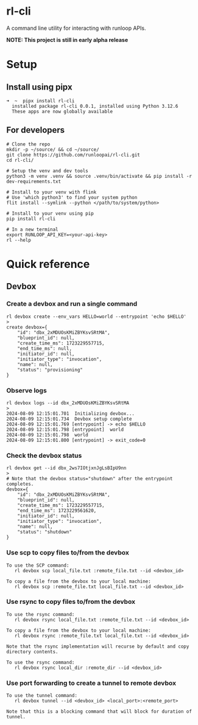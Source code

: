 # rl-cli
A command line utility for interacting with runloop APIs.

**NOTE: This project is still in early alpha release**

# Setup

## Install using pipx

```
➜  ~  pipx install rl-cli
  installed package rl-cli 0.0.1, installed using Python 3.12.6
  These apps are now globally available
```

## For developers
```commandline
# Clone the repo
mkdir -p ~/source/ && cd ~/source/
git clone https://github.com/runloopai/rl-cli.git
cd rl-cli/

# Setup the venv and dev tools
python3 -m venv .venv && source .venv/bin/activate && pip install -r dev-requirements.txt

# Install to your venv with flink
# Use 'which python3' to find your system python
flit install --symlink --python </path/to/system/python>

# Install to your venv using pip
pip install rl-cli
```

```
# In a new terminal
export RUNLOOP_API_KEY=<your-api-key>
rl --help
```

# Quick reference

## Devbox

### Create a devbox and run a single command
```commandline
rl devbox create --env_vars HELLO=world --entrypoint 'echo $HELLO'
>
create devbox={
    "id": "dbx_2xMDUOsKMiZBYKsvSRtMA",
    "blueprint_id": null,
    "create_time_ms": 1723229557715,
    "end_time_ms": null,
    "initiator_id": null,
    "initiator_type": "invocation",
    "name": null,
    "status": "provisioning"
}
```

### Observe logs
```commandline
rl devbox logs --id dbx_2xMDUOsKMiZBYKsvSRtMA
>
2024-08-09 12:15:01.701  Initializing devbox...
2024-08-09 12:15:01.734  Devbox setup complete
2024-08-09 12:15:01.769 [entrypoint] -> echo $HELLO
2024-08-09 12:15:01.798 [entrypoint]  world
2024-08-09 12:15:01.798  world
2024-08-09 12:15:01.800 [entrypoint] -> exit_code=0
```

### Check the devbox status
```commandline
rl devbox get --id dbx_2ws7IOtjxnJgLsBIpU9nn
>   
# Note that the devbox status="shutdown" after the entrypoint completes.
devbox={
    "id": "dbx_2xMDUOsKMiZBYKsvSRtMA",
    "blueprint_id": null,
    "create_time_ms": 1723229557715,
    "end_time_ms": 1723229561620,
    "initiator_id": null,
    "initiator_type": "invocation",
    "name": null,
    "status": "shutdown"
}
```

### Use scp to copy files to/from the devbox
```commandline
To use the SCP command:
   rl devbox scp local_file.txt :remote_file.txt --id <devbox_id>

To copy a file from the devbox to your local machine:
   rl devbox scp :remote_file.txt local_file.txt --id <devbox_id>
```

### Use rsync to copy files to/from the devbox
```commandline
To use the rsync command:
   rl devbox rsync local_file.txt :remote_file.txt --id <devbox_id>

To copy a file from the devbox to your local machine:
   rl devbox rsync :remote_file.txt local_file.txt --id <devbox_id>

Note that the rsync implementation will recurse by default and copy directory contents.

To use the rsync command:
   rl devbox rsync local_dir :remote_dir --id <devbox_id>
```

### Use port forwarding to create a tunnel to remote devbox
```commandline
To use the tunnel command:
   rl devbox tunnel --id <devbox_id> <local_port>:<remote_port>

Note that this is a blocking command that will block for duration of tunnel.
```